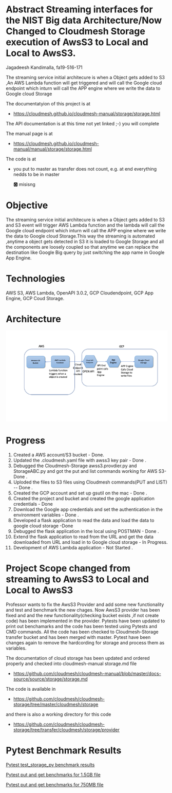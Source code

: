# Abstract Streaming interfaces for the NIST Big data Architecture/Now Changed to Cloudmesh Storage execution of AwsS3 to Local and Local to AwsS3.

Jagadeesh Kandimalla, fa19-516-171 

The streaming service initial architecure is when a Object gets added to S3 ,An AWS Lambda function will get triggered and will call the Google cloud endpoint which inturn will call the APP engine where we write the data to Google cloud Storage


The documentatyion of this project is at 

* <https://cloudmesh.github.io/cloudmesh-manual/storage/storage.html>

The API documentation is at this time not yet linked ;-) you will complete

The manual page is at 

* <https://cloudmesh.github.io/cloudmesh-manual/manual/storage/storage.html>


The code is at 

* you put to master as transfer does not count, e.g. at end everything nedds to be in master

  :o2: misisng

# Objective

The streaming service initial architecure is when a Object gets added to S3 and S3 event will trigger AWS Lambda function and the lambda will call the Google cloud endpoint which inturn will call the APP engine where we write the data to Google cloud Storage.This way the streaming is automated ,anytime a object gets detected in S3 it is loaded to Google Storage and all the components are loosely coupled so that anytime we can replace the destination like Google Big query by just switching the app name in Google App Engine.


# Technologies

AWS S3,
AWS Lambda,
OpenAPI 3.0.2,
GCP Cloudendpoint,
GCP App Engine,
GCP Coud Storage.

# Architecture

![architecture](images/architecuture-171.png)

# Progress
1. Created a AWS account/S3 bucket - Done.
2. Updated the .cloudmesh.yaml file with awss3 key pair - Done .
3. Debugged the Cloudmesh-Storage awss3.provdier.py and StorageABC.py and got the put and list commands working for AWS S3- Done .
4. Uploded the files to S3 files using Cloudmesh commands(PUT and LIST) -- Done . 
5. Created the GCP account and set up gsutil on the mac - Done .
6. Created the project and bucket and created the google application credentials - Done 
7. Download the Google app credentials and set the authentication in the environment variables - Done . 
8. Developed a flask application to read the data and load the data to google cloud storage -Done 
9. Debugged the flask application in the local using POSTMAN - Done . 
10. Extend the flask application to read from the URL and get the data downloaded from URL and load in to Google cloud storage - In Progress.<br/>
11. Development of AWS Lambda application - Not Started . 

# Project Scope changed from streaming to AwsS3 to Local and Local to AwsS3

Professor wants to fix the AwsS3 Provider and add some new functionality and test and benchmark the new chages.
Now AwsS3 provider has been fixed and and the new functionality(checking bucket exists ,if not create code) has been implemented in the provider.
Pytests have been updated to print out benchamarks and the code has been tested using Pytests and CMD commands.
All the code has been checked to Cloudmesh-Storage transfer bucket and has been merged with master.
Pytest have been changes again to remove the hardcording for storage and process them as variables.

The documentation of cloud storage has been updated and ordered properly and checked into cloudmesh-manual storage.md file

* <https://github.com/cloudmesh/cloudmesh-manual/blob/master/docs-source/source/storage/storage.md>

The code is available in 

* <https://github.com/cloudmesh/cloudmesh-storage/tree/master/cloudmesh/storage>

and there is also a working directory for this code

* <https://github.com/cloudmesh/cloudmesh-storage/tree/transfer/cloudmesh/storage/provider>


# Pytest Benchmark Results

[Pytest test_storage_py benchmark results](../project/awss3storagebenchmarks.txt)

[Pytest put and get benchmarks for 1.5GB file](../project/cloud-awss3-fa19-171.txt)

[Pytest put and get benchmarks for 750MB file](../project/cloud-awss3-fa19-171-750MB.txt)






